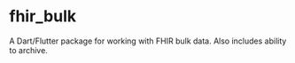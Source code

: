# fhir_bulk
A Dart/Flutter package for working with FHIR bulk data. Also includes ability to archive.
